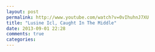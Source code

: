 ```yaml
---
layout: post
permalink: http://www.youtube.com/watch?v=0vIhuhnJ7XU
title: "Lusine Icl, Caught In The Middle"
date: 2013-09-01 22:28
comments: true
categories: 
---
```

